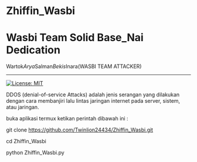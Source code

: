 # Zhiffin_Wasbi
# Wasbi Team Solid Base_Nai Dedication
Wartok*Arya*Salman*Bekis*Inara(WASBI TEAM ATTACKER)
____________________________
[![License: MIT](https://img.shields.io/badge/License-MIT-yellow.svg)](https://opensource.org/licenses/MIT)

DDOS (denial-of-service Attacks) adalah jenis serangan yang dilakukan dengan cara membanjiri lalu lintas jaringan internet pada server, sistem, atau jaringan.

buka aplikasi termux ketikan perintah dibawah ini :

git clone https://github.com/Twinlion24434/Zhiffin_Wasbi.git

cd Zhiffin_Wasbi

python Zhiffin_Wasbi.py

